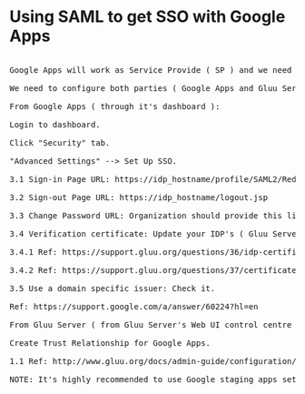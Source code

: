 # Using SAML to get SSO with Google Apps

<pre>

Google Apps will work as Service Provide ( SP ) and we need to "introduce" Gluu Server with Google Apps as Gluu Server can work as Identity Provider ( IDP ).

We need to configure both parties ( Google Apps and Gluu Server ) as they can talk to each other.

From Google Apps ( through it's dashboard ):

Login to dashboard.

Click "Security" tab.

"Advanced Settings" --> Set Up SSO.

3.1 Sign-in Page URL: https://idp_hostname/profile/SAML2/Redirect/SSO

3.2 Sign-out Page URL: https://idp_hostname/logout.jsp

3.3 Change Password URL: Organization should provide this link if they have any link for end users.

3.4 Verification certificate: Update your IDP's ( Gluu Server ) SAML cert

3.4.1 Ref: https://support.gluu.org/questions/36/idp-certificate-entityid-location-http-redirect-location-etc/

3.4.2 Ref: https://support.gluu.org/questions/37/certificates-in-idp/

3.5 Use a domain specific issuer: Check it.

Ref: https://support.google.com/a/answer/60224?hl=en

From Gluu Server ( from Gluu Server's Web UI control centre ):

Create Trust Relationship for Google Apps.

1.1 Ref: http://www.gluu.org/docs/admin-guide/configuration/shibIDP/#saml-trust-relationship

NOTE: It's highly recommended to use Google staging apps setup before Google production migration. If you have any question or confusion, please feel free to let us know.

</pre>


